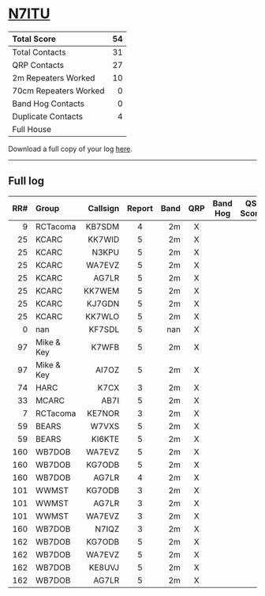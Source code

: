 # [N7ITU](https://www.qrz.com/db/N7ITU)

| Total Score           |   54 |
|:----------------------|-----:|
| Total Contacts        |   31 |
| QRP Contacts          |   27 |
| 2m Repeaters Worked   |   10 |
| 70cm Repeaters Worked |    0 |
| Band Hog Contacts     |    0 |
| Duplicate Contacts    |    4 |
| Full House            |      |

Download a full copy of your log [here](/results/N7ITU.csv).

---

## Full log


|   RR# | Group      |   Callsign |  Report  |   Band |  QRP  |  Band Hog  |   QSO Score |
|------:|:-----------|-----------:|:--------:|-------:|:-----:|:----------:|------------:|
|     9 | RCTacoma   |     KB7SDM |    4     |     2m |   X   |            |           2 |
|    25 | KCARC      |     KK7WID |    5     |     2m |   X   |            |           2 |
|    25 | KCARC      |      N3KPU |    5     |     2m |   X   |            |           2 |
|    25 | KCARC      |     WA7EVZ |    5     |     2m |   X   |            |           2 |
|    25 | KCARC      |      AG7LR |    5     |     2m |   X   |            |           2 |
|    25 | KCARC      |     KK7WEM |    5     |     2m |   X   |            |           2 |
|    25 | KCARC      |     KJ7GDN |    5     |     2m |   X   |            |           2 |
|    25 | KCARC      |     KK7WLO |    5     |     2m |   X   |            |           2 |
|     0 | nan        |     KF7SDL |    5     |    nan |   X   |            |           2 |
|    97 | Mike & Key |      K7WFB |    5     |     2m |   X   |            |           2 |
|    97 | Mike & Key |      AI7OZ |    5     |     2m |   X   |            |           2 |
|    74 | HARC       |       K7CX |    3     |     2m |   X   |            |           2 |
|    33 | MCARC      |       AB7I |    5     |     2m |   X   |            |           2 |
|     7 | RCTacoma   |     KE7NOR |    3     |     2m |   X   |            |           2 |
|    59 | BEARS      |      W7VXS |    5     |     2m |   X   |            |           2 |
|    59 | BEARS      |     KI6KTE |    5     |     2m |   X   |            |           2 |
|   160 | WB7DOB     |     WA7EVZ |    5     |     2m |   X   |            |           2 |
|   160 | WB7DOB     |     KG7ODB |    5     |     2m |   X   |            |           2 |
|   160 | WB7DOB     |      AG7LR |    4     |     2m |   X   |            |           2 |
|   101 | WWMST      |     KG7ODB |    3     |     2m |   X   |            |           2 |
|   101 | WWMST      |      AG7LR |    3     |     2m |   X   |            |           2 |
|   101 | WWMST      |     WA7EVZ |    3     |     2m |   X   |            |           2 |
|   160 | WB7DOB     |      N7IQZ |    3     |     2m |   X   |            |           2 |
|   162 | WB7DOB     |     KG7ODB |    5     |     2m |   X   |            |           2 |
|   162 | WB7DOB     |     WA7EVZ |    5     |     2m |   X   |            |           2 |
|   162 | WB7DOB     |     KE8UVJ |    5     |     2m |   X   |            |           2 |
|   162 | WB7DOB     |      AG7LR |    5     |     2m |   X   |            |           2 |